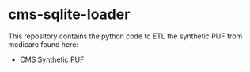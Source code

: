 # cms-sqlite-loader

This repository contains the python code to ETL the synthetic PUF from medicare found here: 
  * [CMS Synthetic PUF](https://www.cms.gov/Research-Statistics-Data-and-Systems/Downloadable-Public-Use-Files/SynPUFs/index.html)
